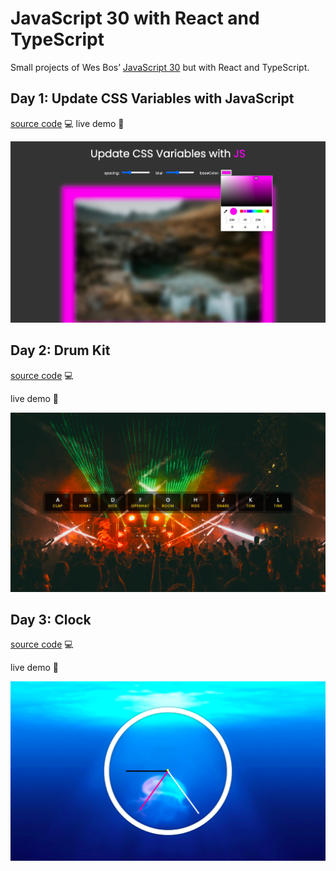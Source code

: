 # JavaScript 30 with React and TypeScript

Small projects of Wes Bos’ [JavaScript 30](https://javascript30.com) but with React and TypeScript.

## Day 1: Update CSS Variables with JavaScript

[source code](/components/CSSVariables/CSSVariables.tsx) 💻
live demo 🚀

![CSS Variables screenshot](/public/screenshots/01-css-variables.png)

## Day 2: Drum Kit

[source code](/components/DrumKit/DrumKit.tsx) 💻

live demo 🚀

![CSS Variables screenshot](/public/screenshots/02-drum-kit.png)

## Day 3: Clock

[source code](/components/DrumKit/DrumKit.tsx) 💻

live demo 🚀

![Clock](/public/screenshots/03-clock.png)
